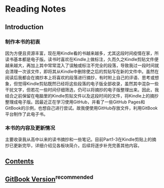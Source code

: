 # Reading Notes

## Introduction

### 制作本书的初衷

因为方便且资源丰富，现在用Kindle看的书越来越多，尤其这段时间疫情在家，所读书基本都是电子版。读书时喜欢在Kindle上做标注，久而久之Kindle剪贴文件便越来越大，再加上其中常常混入了误触或标注不完全的段落，导致我过一段时间就会清理一次该文件，即将其从Kindle中删除使之后的剪贴写在新的文件中。虽然在阅读后我都会在摘抄本上将喜欢的段落进行摘抄，有时附上自己的评语、思考或想象，但觉得Kindle剪贴既然已经将这些段落的电子版全部收录，虽然其中混杂一些干扰文字，但若花一些时间仔细筛选，仍可以将摘抄的电子版整理出来。因此，我结合之前保留在电脑里的Kindle剪贴文件以及这段时间的文件，将Kindle上的摘抄整理成电子版。因最近正在学习使用GitHub，并看了一些GitHub Pages和GitBook的示例，也想自己进行尝试。故我便使用GitHub存放文件，利用GitBook平台制作了此电子书。

### 本书的内容及更新情况

主要收录我从高中以来的读书摘抄和一些笔记。目前Part1-3在Kindle剪贴上的摘抄已更新完毕，详细介绍见各板块简介。后续将逐步补充完善其他内容。

## [Contents](SUMMARY.md)

## [GitBook Version](https://liuyujie0136.gitbook.io/reading-notes/)<sup>recommended</sup>
